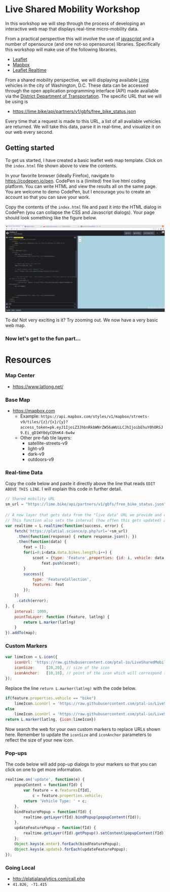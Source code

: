 # Live Shared Mobility Workshop

In this workshop we will step through the process of developing an interactive web map that displays real-time micro-mobility data.  

From a practical perspective this will involve the use of [javascript](https://www.w3schools.com/js/) and a number of opensource (and one not-so opensource) libraries.  Specifically this workshop will make use of the following libraries.

  * [Leaflet](https://leafletjs.com/)
  * [Mapbox](https://www.mapbox.com/)
  * [Leaflet Realtime](https://github.com/perliedman/leaflet-realtime)

From a shared mobility perspective, we will displaying available [Lime](https://www.li.me/electric-scooter) vehicles in the city of Washington, D.C.  These data can be accessed through the open application programming interface (API) made available via the [District Department of Transportation](https://ddot.dc.gov/page/dockless-api). The specific URL that we will be using is

  * https://lime.bike/api/partners/v1/gbfs/free_bike_status.json

Every time that a request is made to this URL, a list of all available vehicles are returned.  We will take this data, parse it in real-time, and visualize it on our web every second.

## Getting started

To get us started, I have created a basic leaflet web map template.  Click on the `index.html` file shown above to view the contents.

In your favorite browser (ideally Firefox), navigate to https://codepen.io/pen.  CodePen is a (limited) free live html coding platform.  You can write HTML and view the results all on the same page.  You are welcome to demo CodePen, but I encourage you to create an account so that you can save your work.


Copy the contents of the `index.html` file and past it into the HTML dialog in CodePen (you can collapse the CSS and Javascript dialogs).  Your page should look something like the figure below.

![preliminary index file](https://github.com/ptal-io/LiveSharedMobility/blob/master/workshop_assets/first.png "Preliminary Index Page")

To da!  Not very exciting is it?  Try zooming out.  We now have a very basic web map.

### Now let's get to the fun part...



# Resources

### Map Center
  * https://www.latlong.net/

### Base Map
  * https://mapbox.com
    * Example: `https://api.mapbox.com/styles/v1/mapbox/streets-v9/tiles/{z}/{x}/{y}?access_token=pk.eyJ1IjoiZ3JhbnRkbWNrZW56aWUiLCJhIjoibEhuY0hORSJ9.Ei_gD1WY0dyCQhmK4-6w4w`
    * Other pre-fab tile layers:
      * satellite-streets-v9
	  * light-v9
	  * dark-v9
	  * outdoors-v9

### Real-time Data

Copy the code below and paste it directly above the line that reads `EDIT ABOVE THIS LINE`.  I will explain this code in further detail.

```javascript
// Shared mobility URL
sm_url = "https://lime.bike/api/partners/v1/gbfs/free_bike_status.json";

// A new layer that gets data from the "live data" URL we provide and converts it into GeoJSON format.
// This function also sets the interval (how often this gets updated) as well as the style for the markers
var realtime = L.realtime(function(success, error) {
    fetch('https://platial.science/p.php?url='+sm_url)
     .then(function(response) { return response.json(); })
     .then(function(data) {
        feat = [];
        for(i=0;i<data.data.bikes.length;i++) {
            scoot = {type: 'Feature',properties: {id: i, vehicle: data.data.bikes[i].vehicle_type},geometry: {type: 'Point',coordinates: [parseFloat(data.data.bikes[i].lon), parseFloat(data.data.bikes[i].lat)]}};
                feat.push(scoot);
        }
        success({
            type: 'FeatureCollection',
            features: feat
        });
    })
     .catch(error);
}, {
    interval: 1000,
    pointToLayer: function (feature, latlng) {
        return L.marker(latlng)
    }
}).addTo(map);
```

### Custom Markers

```javascript
var limeIcon = L.icon({
    iconUrl: 'https://raw.githubusercontent.com/ptal-io/LiveSharedMobility/master/scooter.png',
    iconSize:     [20,20], // size of the icon
    iconAnchor:   [10,10], // point of the icon which will correspond to marker's location
});
```

Replace the line `return L.marker(latlng)` with the code below.

```javascript
if(feature.properties.vehicle == "bike")
	limeIcon.iconUrl = 'https://raw.githubusercontent.com/ptal-io/LiveSharedMobility/master/bike.png';
else
	limeIcon.iconUrl = 'https://raw.githubusercontent.com/ptal-io/LiveSharedMobility/master/scooter.png';
return L.marker(latlng, {icon:limeIcon})
```

Now search the web for your own custom markers to replace URLs shown here.  Remember to update the `iconSize` and `iconAnchor` parameters to reflect the size of your new icon.  

### Pop-ups

The code below will add pop-up dialogs to your markers so that you can click on one to get more information.
```javascript
realtime.on('update', function(e) {
	popupContent = function(fId) {
		var feature = e.features[fId],
			c = feature.properties.vehicle;
		return 'Vehicle Type: ' + c;
	},
	bindFeaturePopup = function(fId) {
		realtime.getLayer(fId).bindPopup(popupContent(fId));
	},
	updateFeaturePopup = function(fId) {
		realtime.getLayer(fId).getPopup().setContent(popupContent(fId));
	};
	Object.keys(e.enter).forEach(bindFeaturePopup);
	Object.keys(e.update).forEach(updateFeaturePopup);
});
```

### Going Local

  * http://platialanalytics.com/call.php
  * `41.826, -71.415`